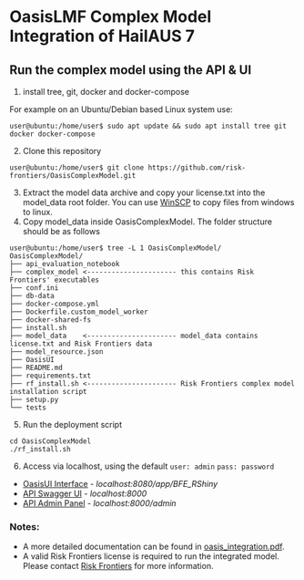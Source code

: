 # OasisLMF Complex Model Integration of HailAUS 7

## Run the complex model using the API & UI
1) install tree, git, docker and docker-compose

For example on an Ubuntu/Debian based Linux system use:
```
user@ubuntu:/home/user$ sudo apt update && sudo apt install tree git docker docker-compose
```

2) Clone this repository
```
user@ubuntu:/home/user$ git clone https://github.com/risk-frontiers/OasisComplexModel.git
```
3) Extract the model data archive and copy your license.txt into the model_data root folder. You can use 
[WinSCP](https://winscp.net/eng/download.php) to copy files from windows to linux.
4) Copy model_data inside OasisComplexModel. The folder structure should be as follows
```
user@ubuntu:/home/user$ tree -L 1 OasisComplexModel/
OasisComplexModel/
├── api_evaluation_notebook
├── complex_model <---------------------- this contains Risk Frontiers' executables
├── conf.ini
├── db-data
├── docker-compose.yml
├── Dockerfile.custom_model_worker
├── docker-shared-fs
├── install.sh
├── model_data    <---------------------- model_data contains license.txt and Risk Frontiers data
├── model_resource.json
├── OasisUI
├── README.md
├── requirements.txt
├── rf_install.sh <---------------------- Risk Frontiers complex model installation script
├── setup.py
└── tests
```
5) Run the deployment script
```
cd OasisComplexModel
./rf_install.sh
```

6) Access via localhost, using the default `user: admin` `pass: password`
* [OasisUI Interface](http://localhost:8080/app/BFE_RShiny) - *localhost:8080/app/BFE_RShiny* 
* [API Swagger UI](http://localhost:8000/) - *localhost:8000*
* [API Admin Panel](http://localhost:8000/admin) - *localhost:8000/admin*


### Notes: 
* A more detailed documentation can be found in [oasis_integration.pdf](https://github.com/risk-frontiers/OasisComplexModel/blob/master/oasis_integration.pdf).
* A valid Risk Frontiers license is required to run the integrated model. Please contact 
[Risk Frontiers](mailto:info@riskfrontiers.com) for more information. 
